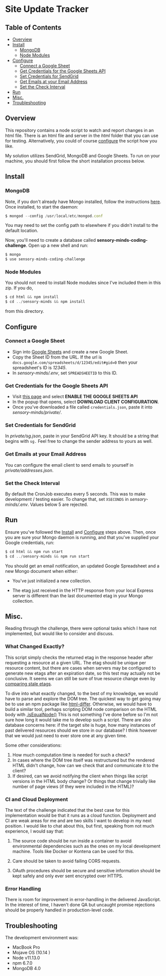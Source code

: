 # Site Update Tracker

## Table of Contents

  - [Overview](#overview)
  - [Install](#install)
    - [MongoDB](#mongodb)
    - [Node Modules](#node-modules)
  - [Configure](#configure)
    - [Connect a Google Sheet](#connect-a-google-sheet)
    - [Get Credentials for the Google Sheets API](#get-credentials-for-the-google-sheets-api)
    - [Set Credentials for SendGrid](#set-credentials-for-send-grid)
    - [Get Emails at your Email Address](#get-emails-at-your-email-address)
    - [Set the Check Interval](#set-the-check-interval)
  - [Run](#run)
  - [Misc.](#misc)
  - [Troubleshooting](#troubleshooting)

## Overview

This repository contains a node script to watch and report changes in an html file. There is an html file and server in the *html* folder that you can use for testing. Alternatively, you could of course [configure](#configure) the script how you like.

My solution utilizes SendGrid, MongoDB and Google Sheets. To run on your machine, you should first follow the short installation process below.

## Install

### MongoDB

Note, if you don't already have Mongo installed, follow the instructions [here](). Once installed, to start the daemon:

```javascript
$ mongod --config /usr/local/etc/mongod.conf
```

You may need to set the config path to elsewhere if you didn't install to the default location. 

Now, you'll need to create a database called **sensory-minds-coding-challenge**. Open up a new shell and run:

```javascript
$ mongo
$ use sensory-minds-coding-challenge
```

### Node Modules

You should not need to install Node modules since I've included them in this zip. If you do,

```javascript
$ cd html && npm install
$ cd ../sensory-minds && npm install

```

from this directory.

## Configure

### Connect a Google Sheet

- Sign into [Google Sheets](https://docs.google.com/spreadsheets/u/0/) and create a new Google Sheet. 
- Copy the Sheet ID from the URL. If the url is `docs.google.com/spreadsheets/d/12345/edit#gid=0` then your spreadsheet's ID is *12345*.
- In *sensory-minds/.env*, set `SPREADSHEETID` to this ID.

### Get Credentials for the Google Sheets API

- Visit [this page](https://developers.google.com/sheets/api/quickstart/nodejs) and select **ENABLE THE GOOGLE SHEETS API**
- In the popup that opens, select **DOWNLOAD CLIENT CONFIGURATION**.
- Once you've downloaded a file called `credentials.json`, paste it into *sensory-minds/private/*.

### Set Credentials for SendGrid

In *private/sg.json*, paste in your SendGrid API key. It should be a string that begins with `sg.` Feel free to change the sender address to yours as well.

### Get Emails at your Email Address

You can configure the email client to send emails to yourself in *private/addresses.json*.

### Set the Check Interval

By default the CronJob executes every 5 seconds. This was to make development / testing easier. To change that, set `XSECONDS` in *sensory-minds/.env*. Values below 5 are rejected.

## Run

Ensure you've followed the [Install](#install) and [Configure](#configure) steps above. Then, once you are sure your Mongo daemon is running, and that you've supplied your Google credentials, run:

```javascript
$ cd html && npm run start
$ cd ../sensory-minds && npm run start
```

You should get an email notification, an updated Google Spreadsheet and a new Mongo document when either:

- You've just initialized a new collection. 

- The etag just received in the HTTP response from your local Express server is different than the last documented etag in your Mongo collection.

## Misc.

Reading through the challenge, there were optional tasks which I have not implemented, but would like to consider and discuss.

### What Changed Exactly?

This script simply checks the returned etag in the response header after requesting a resource at a given URL. The etag should be unique per resource content, but there are cases when servers may be configured to generate new etags after an expiration date, so this test may actually not be conclusive. It seems we can still be sure of true resource change even by [comparing stale etags](https://developer.mozilla.org/en-US/docs/Web/HTTP/Headers/ETag#Caching_of_unchanged_resources).

To dive into what exactly changed, to the best of my knowledge, we would have to parse and explore the DOM tree. The quickest way to get going may be to use an npm package like [html-differ](https://www.npmjs.com/package/html-differ). Otherwise, we would have to build a similar tool, perhaps scripting DOM node comparison on the HTML body with [.isEqualNode()](https://developer.mozilla.org/en-US/docs/Web/API/Node/isEqualNode) This is not something I've done before so I'm not sure how long it would take me to develop such a script. There are also database concerns here: if the target site is huge, how many instances of past delivered resources should we store in our database? I think however that we would just need to ever store one at any given time. 

Some other considerations: 
 1. How much computation time is needed for such a check? 
 2. In cases where the DOM tree itself was restructured but the rendered HTML didn't change, how can we check that and communicate it to the client? 
 3. If desired, can we avoid notifying the client when things like script versions in the HTML body change? Or things that change trivially like number of page views (if they were included in the HTML)? 

### CI and Cloud Deployment

The text of the challenge indicated that the best case for this implementation would be that it runs as a cloud function. Deployment and CI are weak areas for me and are two skills I want to develop in my next position. I would like to chat about this, but first, speaking from not much experience, I would say that:

1. The source code should be run inside a container to avoid environmental dependencies such as the ones on my local development machine. Tools like Docker or Kontena can be used for this.

2. Care should be taken to avoid failing CORS requests.

3. OAuth procedures should be secure and sensitive information should be kept safely and only ever sent encrypted over HTTPS. 

### Error Handling

There is room for improvement in error-handling in the delivered JavaScript. In the interest of time, I haven't done QA but uncaught promise rejections should be properly handled in production-level code.

## Troubleshooting

The development environment was:

- MacBook Pro
- Mojave OS (10.14 )
- Node v11.13.0
- npm 6.7.0
- MongoDB 4.0
